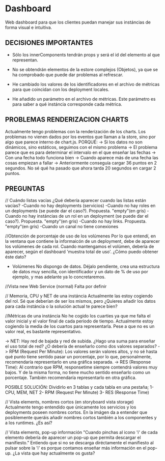 # Dashboard
Web dashboard para que los clientes puedan manejar sus instáncias de forma visual e intuitiva.

DECISIONES IMPORTANTES
---------------------------------------------------------
- Sólo los innerComponents tendrán props y será el id del elemento al que representan.
- No se obtendrán elementos de la estore complejos (Objetos), ya que se ha comprobado que puede dar problemas al refrescar.

- He cambiado los valores de los identificadores en el archivo de métricas para que coincidan con los deployment locales.
- He añadido un parámetro en el archivo de métricas. Este parámetro es para saber a qué instáncia corresponde cada métrica.


PROBLEMAS RENDERIZACION CHARTS
---------------------------------------------------------
Actualmente tengo problemas con la renderización de los charts. Los problemas no vienen dados por los eventos que llaman
a la store, sino por algo que parece interno de chart.js.
PORQUÉ:
    -> Si los datos no son dinámicos, sino estáticos, seguimos con el mismo problema
    -> El problema parece que es para determinar el intervalo en el que enseñar las fechas
    -> Con una fecha todo funciona bien
    -> Cuando aparece más de una fecha las cosas empiezan a fallar
    -> Anteriormente conseguía cargar 36 puntos en 2 segundos. No sé qué ha pasado que ahora tarda 20 segundos en cargar 2 puntos.


PREGUNTAS
---------------------------------------------------------
// Cuándo listas vacías
¿Qué debería aparecer cuando las listas están vacías? 
-Cuando no hay deployments (servicios)
-Cuando no hay roles en un deployments (se puede dar el caso?). Propuesta. "empty"(en gris)
-Cuando no hay instáncias de un rol en un deployment (se puede dar el caso?). Propuesta. "empty"(en gris)
-Cuando no hay links. Propuesta. "empty"(en gris)
-Cuando un canal no tiene conexiones

//Obtención de porcentaje de uso de los volúmenes
Por lo que entendí, en la ventana que contiene la informaicón de un deployment, debe de aparecer los volúmenes de cada rol.
Cuando mantengamos el volúmen, debería de aparecer, según el dashboard 'muestra total de uso'.
¿Cómo puedo obtener éste dato?
* Volúmenes
No dispongo de datos. Déjalo pendiente, crea una estructura de datos muy sencilla,
con identificador y un dato de % de uso por ejemplo, y mas adelante ya lo concretaremos.

//Vista new Web Service (normal)
Falta por definir

// Memoria, CPU y NET de una instáncia
Actualmente las estoy cogiendo del rol. Sé que deberían de ser los mismos, pero ¿Quieres añadir los datos para cada instáncia o la solución actual te parece bien?

//Métricas de una instáncia
No he cogido los cuarties ya que me falta el valor inicial y el valor final de cada periodo de tiempo.
Actualmente estoy cogiendo la media de los cuartos para representarla.
Pese a que no es un valor real, es bastante representativo.

-> NET: Hay red de bajada y red de subida. ¿Hago una suma para enseñar el uso total de red? ¿O debería de enseñarlo como dos
valores separados?
-> RPM (Request Per Minute): Los valores serán valores altos, y no sé hasta qué punto tiene sentido pasar un
porcentaje, por lo que, personalmente, recomendaría representarlo en una gráfica separada.
-> RES (Response Time): Al contrario que RPM, responsetime siempre contendrá valores muy bajos. Y de la misma forma,
no tiene mucho sentido enseñarlo como un porcentaje. También recomendaría representarlo en otra gráfica.

POSIBLE SOLUCIÓN:
    Dividirlo en 3 tablas y cada tabla en una pestaña;
        1- CPU, MEM, NET
        2- RPM (Request Per Minute)
        3- RES (Response Time)

// Vista elements, nombres cortos (en storyboard vista storage)
Actualmente tengo entendido que únicamente los servicios y los deployments poseen nombres cortos.
En la imágen da a entender que posiblemente queráis añadir nombres cortos también a los componentes y a los runtimes.
¿Es así?

// Vista elements, pop-up información
"Cuando pinchas al icono 'i' de cada elemento debería de aparecer un pop-up que permita descargar el manifiesto."
Entiendo que si no se descarga diréctamente el manifiesto al pulsar sobre la 'i' es porque contamos enseñar más información
en el pop-up. ¿La vista que hay actualmente os gusta?